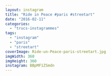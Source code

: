 ```yaml
---
layout: instagram
title: "Ride in Peace #paris #streetart"
date: "2016-02-11"
categories: 
  - "trucs-instagrammes"
tags: 
  - "instagram"
  - "paris"
  - "streetart"
coverImage: Ride-un-Peace-paris-streetart.jpg
imgWidth: 360
imgHeight: 360
instagram: BBpMF1ZSmdn
---
```

